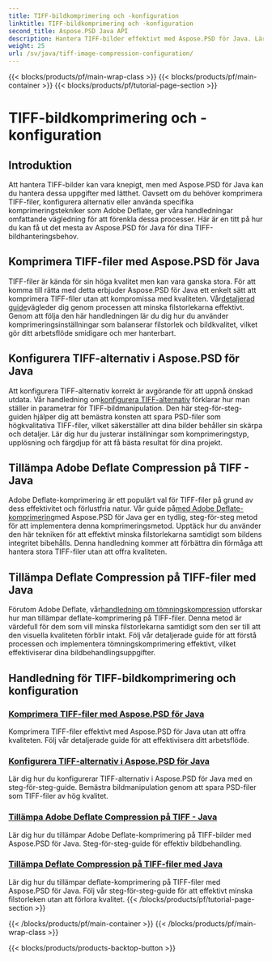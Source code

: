 ```yaml
---
title: TIFF-bildkomprimering och -konfiguration
linktitle: TIFF-bildkomprimering och -konfiguration
second_title: Aspose.PSD Java API
description: Hantera TIFF-bilder effektivt med Aspose.PSD för Java. Lär dig att komprimera, konfigurera och tillämpa Adobe Deflate-komprimering på TIFF-filer med våra steg-för-steg handledningar.
weight: 25
url: /sv/java/tiff-image-compression-configuration/
---
```


{{< blocks/products/pf/main-wrap-class >}}
{{< blocks/products/pf/main-container >}}
{{< blocks/products/pf/tutorial-page-section >}}

# TIFF-bildkomprimering och -konfiguration

## Introduktion

Att hantera TIFF-bilder kan vara knepigt, men med Aspose.PSD för Java kan du hantera dessa uppgifter med lätthet. Oavsett om du behöver komprimera TIFF-filer, konfigurera alternativ eller använda specifika komprimeringstekniker som Adobe Deflate, ger våra handledningar omfattande vägledning för att förenkla dessa processer. Här är en titt på hur du kan få ut det mesta av Aspose.PSD för Java för dina TIFF-bildhanteringsbehov.

## Komprimera TIFF-filer med Aspose.PSD för Java

 TIFF-filer är kända för sin höga kvalitet men kan vara ganska stora. För att komma till rätta med detta erbjuder Aspose.PSD för Java ett enkelt sätt att komprimera TIFF-filer utan att kompromissa med kvaliteten. Vår[detaljerad guide](./compress-tiff-files/)vägleder dig genom processen att minska filstorlekarna effektivt. Genom att följa den här handledningen lär du dig hur du använder komprimeringsinställningar som balanserar filstorlek och bildkvalitet, vilket gör ditt arbetsflöde smidigare och mer hanterbart.

## Konfigurera TIFF-alternativ i Aspose.PSD för Java

 Att konfigurera TIFF-alternativ korrekt är avgörande för att uppnå önskad utdata. Vår handledning om[konfigurera TIFF-alternativ](./configure-tiff-options/) förklarar hur man ställer in parametrar för TIFF-bildmanipulation. Den här steg-för-steg-guiden hjälper dig att bemästra konsten att spara PSD-filer som högkvalitativa TIFF-filer, vilket säkerställer att dina bilder behåller sin skärpa och detaljer. Lär dig hur du justerar inställningar som komprimeringstyp, upplösning och färgdjup för att få bästa resultat för dina projekt.

## Tillämpa Adobe Deflate Compression på TIFF - Java

 Adobe Deflate-komprimering är ett populärt val för TIFF-filer på grund av dess effektivitet och förlustfria natur. Vår guide på[med Adobe Deflate-komprimering](./apply-adobe-deflate-compression-tiff/)med Aspose.PSD för Java ger en tydlig, steg-för-steg metod för att implementera denna komprimeringsmetod. Upptäck hur du använder den här tekniken för att effektivt minska filstorlekarna samtidigt som bildens integritet bibehålls. Denna handledning kommer att förbättra din förmåga att hantera stora TIFF-filer utan att offra kvaliteten.

## Tillämpa Deflate Compression på TIFF-filer med Java

 Förutom Adobe Deflate, vår[handledning om tömningskompression](./apply-deflate-compression-tiff-files/) utforskar hur man tillämpar deflate-komprimering på TIFF-filer. Denna metod är värdefull för dem som vill minska filstorlekarna samtidigt som den ser till att den visuella kvaliteten förblir intakt. Följ vår detaljerade guide för att förstå processen och implementera tömningskomprimering effektivt, vilket effektiviserar dina bildbehandlingsuppgifter.

## Handledning för TIFF-bildkomprimering och konfiguration
### [Komprimera TIFF-filer med Aspose.PSD för Java](./compress-tiff-files/)
Komprimera TIFF-filer effektivt med Aspose.PSD för Java utan att offra kvaliteten. Följ vår detaljerade guide för att effektivisera ditt arbetsflöde.
### [Konfigurera TIFF-alternativ i Aspose.PSD för Java](./configure-tiff-options/)
Lär dig hur du konfigurerar TIFF-alternativ i Aspose.PSD för Java med en steg-för-steg-guide. Bemästra bildmanipulation genom att spara PSD-filer som TIFF-filer av hög kvalitet.
### [Tillämpa Adobe Deflate Compression på TIFF - Java](./apply-adobe-deflate-compression-tiff/)
Lär dig hur du tillämpar Adobe Deflate-komprimering på TIFF-bilder med Aspose.PSD för Java. Steg-för-steg-guide för effektiv bildbehandling.
### [Tillämpa Deflate Compression på TIFF-filer med Java](./apply-deflate-compression-tiff-files/)
Lär dig hur du tillämpar deflate-komprimering på TIFF-filer med Aspose.PSD för Java. Följ vår steg-för-steg-guide för att effektivt minska filstorleken utan att förlora kvalitet.
{{< /blocks/products/pf/tutorial-page-section >}}

{{< /blocks/products/pf/main-container >}}
{{< /blocks/products/pf/main-wrap-class >}}

{{< blocks/products/products-backtop-button >}}
